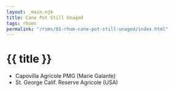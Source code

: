 ```yaml
---
layout: _main.njk
title: Cane Pot Still Unaged
tags: rhums
permalink: "/rums/01-rhum-cane-pot-still-unaged/index.html"
---
```

<!-- markdownlint-disable MD025 -->
# {{ title }}
<!-- markdownlint-disable MD025 -->

* Capovilla Agricole PMG (Marie Galante)
* St. George Calif. Reserve Agricole (USA)
